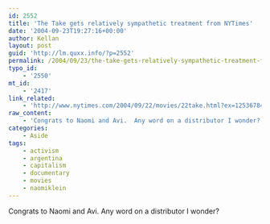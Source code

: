 ```yaml
---
id: 2552
title: 'The Take gets relatively sympathetic treatment from NYTimes'
date: '2004-09-23T19:27:16+00:00'
author: Kellan
layout: post
guid: 'http://lm.quxx.info/?p=2552'
permalink: /2004/09/23/the-take-gets-relatively-sympathetic-treatment-from-nytimes/
typo_id:
    - '2550'
mt_id:
    - '2417'
link_related:
    - 'http://www.nytimes.com/2004/09/22/movies/22take.html?ex=1253678400&#38;en=78c6b36e6e8fd456&#38;ei=5090&#38;partner=rssuserland'
raw_content:
    - 'Congrats to Naomi and Avi.  Any word on a distributor I wonder?'
categories:
    - Aside
tags:
    - activism
    - argentina
    - capitalism
    - documentary
    - movies
    - naomiklein
---
```


Congrats to Naomi and Avi. Any word on a distributor I wonder?